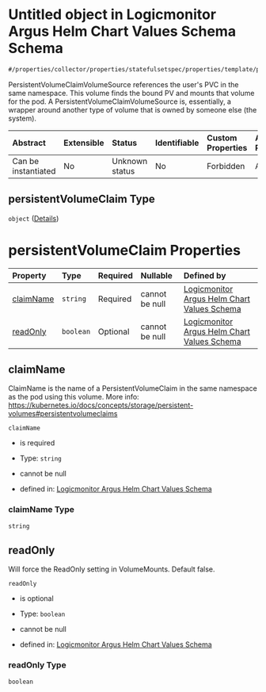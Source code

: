 # Untitled object in Logicmonitor Argus Helm Chart Values Schema Schema

```txt
#/properties/collector/properties/statefulsetspec/properties/template/properties/spec/properties/volumes/items/properties/persistentvolumeclaim#/properties/collector/properties/statefulsetSpec/properties/template/properties/spec/properties/volumes/items/properties/persistentVolumeClaim
```

PersistentVolumeClaimVolumeSource references the user's PVC in the same namespace. This volume finds the bound PV and mounts that volume for the pod. A PersistentVolumeClaimVolumeSource is, essentially, a wrapper around another type of volume that is owned by someone else (the system).

| Abstract            | Extensible | Status         | Identifiable | Custom Properties | Additional Properties | Access Restrictions | Defined In                                                        |
| :------------------ | :--------- | :------------- | :----------- | :---------------- | :-------------------- | :------------------ | :---------------------------------------------------------------- |
| Can be instantiated | No         | Unknown status | No           | Forbidden         | Allowed               | none                | [values.schema.json\*](values.schema.json "open original schema") |

## persistentVolumeClaim Type

`object` ([Details](values-properties-the-collector-schema-properties-statefulsetspec-properties-template-properties-spec-properties-volumes-items-properties-persistentvolumeclaim.md))

# persistentVolumeClaim Properties

| Property                | Type      | Required | Nullable       | Defined by                                                                                                                                                                                                                                                                                                                                                                                                                                                                                                                                                                        |
| :---------------------- | :-------- | :------- | :------------- | :-------------------------------------------------------------------------------------------------------------------------------------------------------------------------------------------------------------------------------------------------------------------------------------------------------------------------------------------------------------------------------------------------------------------------------------------------------------------------------------------------------------------------------------------------------------------------------- |
| [claimName](#claimname) | `string`  | Required | cannot be null | [Logicmonitor Argus Helm Chart Values Schema](values-properties-the-collector-schema-properties-statefulsetspec-properties-template-properties-spec-properties-volumes-items-properties-persistentvolumeclaim-properties-claimname.md "#/properties/collector/properties/statefulsetspec/properties/template/properties/spec/properties/volumes/items/properties/persistentvolumeclaim/properties/claimname#/properties/collector/properties/statefulsetSpec/properties/template/properties/spec/properties/volumes/items/properties/persistentVolumeClaim/properties/claimName") |
| [readOnly](#readonly)   | `boolean` | Optional | cannot be null | [Logicmonitor Argus Helm Chart Values Schema](values-properties-the-collector-schema-properties-statefulsetspec-properties-template-properties-spec-properties-volumes-items-properties-persistentvolumeclaim-properties-readonly.md "#/properties/collector/properties/statefulsetspec/properties/template/properties/spec/properties/volumes/items/properties/persistentvolumeclaim/properties/readonly#/properties/collector/properties/statefulsetSpec/properties/template/properties/spec/properties/volumes/items/properties/persistentVolumeClaim/properties/readOnly")    |

## claimName

ClaimName is the name of a PersistentVolumeClaim in the same namespace as the pod using this volume. More info: <https://kubernetes.io/docs/concepts/storage/persistent-volumes#persistentvolumeclaims>

`claimName`

*   is required

*   Type: `string`

*   cannot be null

*   defined in: [Logicmonitor Argus Helm Chart Values Schema](values-properties-the-collector-schema-properties-statefulsetspec-properties-template-properties-spec-properties-volumes-items-properties-persistentvolumeclaim-properties-claimname.md "#/properties/collector/properties/statefulsetspec/properties/template/properties/spec/properties/volumes/items/properties/persistentvolumeclaim/properties/claimname#/properties/collector/properties/statefulsetSpec/properties/template/properties/spec/properties/volumes/items/properties/persistentVolumeClaim/properties/claimName")

### claimName Type

`string`

## readOnly

Will force the ReadOnly setting in VolumeMounts. Default false.

`readOnly`

*   is optional

*   Type: `boolean`

*   cannot be null

*   defined in: [Logicmonitor Argus Helm Chart Values Schema](values-properties-the-collector-schema-properties-statefulsetspec-properties-template-properties-spec-properties-volumes-items-properties-persistentvolumeclaim-properties-readonly.md "#/properties/collector/properties/statefulsetspec/properties/template/properties/spec/properties/volumes/items/properties/persistentvolumeclaim/properties/readonly#/properties/collector/properties/statefulsetSpec/properties/template/properties/spec/properties/volumes/items/properties/persistentVolumeClaim/properties/readOnly")

### readOnly Type

`boolean`
